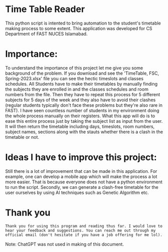 # Time Table Reader
This python script is intented to bring automation to the student's timetable making process to some extent. This application was developed for CS Department of FAST NUCES Islamabad. 

# Importance:
To understand the importance of this project let me give you some background of the problem. If you download and see the 'TimeTable, FSC, Spring-2023.xlsx' file you can see the hectic timeslots and classes schedules. All Students have to make their timetables by manually finding the subjects they are enrolled in and the classes schedules and room numbers from the file. Then they have to repeat this process for 5 different subjects for 5 days of the week and they also have to avoid their clashes (regular students typically don't face these problems but they're also rare in FAST). I have seen countless number of students in my environment doing the whole process manually on their registers. 
  What this app will do is to ease this entire process just by taking the subject list as input from the user. It will then return the timetable including days, timeslots, room numbers, subject names, sections along with the stauts whether there is a clash in the timetable or not.

# Ideas I have to improve this project:
  Still there is a lot of improvement that can be made in this application. For example, one can develop a mobile app which will make the process a lot more easier. That is because everyone does not have a python environment to run the script. Secondly, we can generate a clash-free timetable for the user ourselves by using AI techniques such as Genetic Algorithm etc.

# Thank you
    Thank you for using this program and reading thus far. I would love to hear your feedback and suggestions. You can reach me out through my official email (don't hesitate if you have a job offering for me lol).
Note: ChatGPT was not used in making of this document.
  

